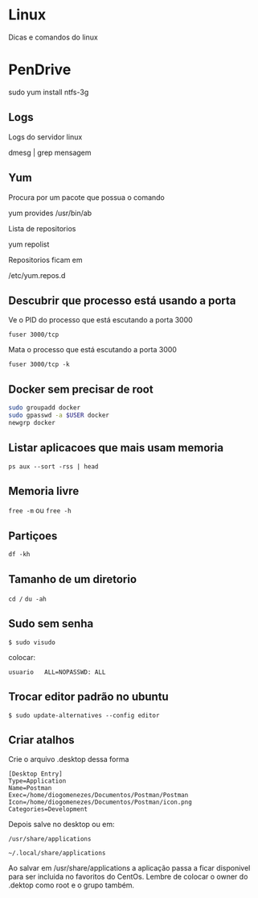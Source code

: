 # Linux

Dicas e comandos  do linux

# PenDrive

sudo yum install ntfs-3g

## Logs

Logs do servidor linux

dmesg | grep mensagem

## Yum

Procura por um pacote que possua o comando

yum provides /usr/bin/ab

Lista de repositorios

yum repolist

Repositorios ficam em 

/etc/yum.repos.d

## Descubrir que processo está usando a porta

Ve o PID do processo que está escutando a porta 3000

`fuser 3000/tcp`

Mata o processo que está escutando a porta 3000

`fuser 3000/tcp -k`

## Docker sem precisar de root

```bash
sudo groupadd docker
sudo gpasswd -a $USER docker
newgrp docker
```

## Listar aplicacoes que mais usam memoria

`ps aux --sort -rss | head`

## Memoria livre

`free -m` ou `free -h`

## Partiçoes

`df -kh`

## Tamanho de um diretorio

`cd /`
`du -ah`

## Sudo sem senha

`$ sudo visudo`

colocar:

`usuario   ALL=NOPASSWD: ALL`

## Trocar editor padrão no ubuntu

`$ sudo update-alternatives --config editor`

## Criar atalhos

Crie o arquivo .desktop dessa forma

    [Desktop Entry]
    Type=Application
    Name=Postman
    Exec=/home/diogomenezes/Documentos/Postman/Postman
    Icon=/home/diogomenezes/Documentos/Postman/icon.png
    Categories=Development

Depois salve no desktop ou em:

    /usr/share/applications

    ~/.local/share/applications

Ao salvar em /usr/share/applications a aplicação passa a ficar disponivel para ser incluida no favoritos do CentOs. Lembre de colocar o owner do .dektop como root e o grupo também.
